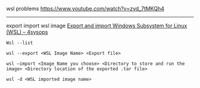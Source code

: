 wsl problems 
https://www.youtube.com/watch?v=zyd_7tMKQh4

---

export import wsl image 
[Export and import Windows Subsystem for Linux (WSL) – 4sysops](https://4sysops.com/archives/export-and-import-windows-subsystem-for-linux-wsl/)

```
Wsl --list

wsl --export <WSL Image Name> <Export file>

wsl –import <Image Name you choose> <Directory to store and run the image> <Directory location of the exported .tar file>

wsl -d <WSL imported image name>
```

